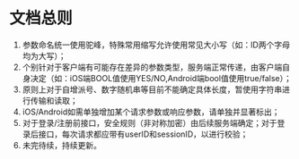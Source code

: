 # 文档总则
1. 参数命名统一使用驼峰，特殊常用缩写允许使用常见大小写（如：ID两个字母均为大写）；
2. 个别针对于客户端有可能存在差异的参数类型，服务端正常传递，由客户端自身决定（如：iOS端BOOL值使用YES/NO,Android端bool值使用true/false）；
3. 原则上对于自增派号、数字随机串等目前不能确定具体长度，暂使用字符串进行传输和读取；
4. iOS/Android如需单独增加某个请求参数或响应参数，请单独并显著标出；
5. 对于登录/注册前接口，安全规则（非对称加密）由后续服务端确定；对于登录后接口，每次请求都应带有userID和sessionID，以进行校验；
6. 未完待续，持续更新。
